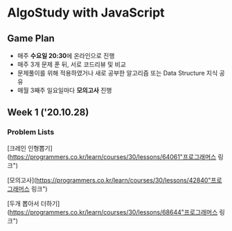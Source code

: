AlgoStudy with JavaScript
===========================

Game Plan
----------
- 매주 **수요일 20:30**에 온라인으로 진행
- 매주 3개 문제 푼 뒤, 서로 코드리뷰 및 비교
- 문제풀이를 위해 적용하였거나 새로 공부한 알고리즘 또는 Data Structure 지식 공유
- 매월 3째주 일요일마다 **모의고사** 진행

## Week 1 ('20.10.28)

### Problem Lists

[크레인 인형뽑기](https://programmers.co.kr/learn/courses/30/lessons/64061"프로그래머스 링크")

[모의고사](https://programmers.co.kr/learn/courses/30/lessons/42840"프로그래머스 링크")

[두개 뽑아서 더하기](https://programmers.co.kr/learn/courses/30/lessons/68644"프로그래머스 링크")

